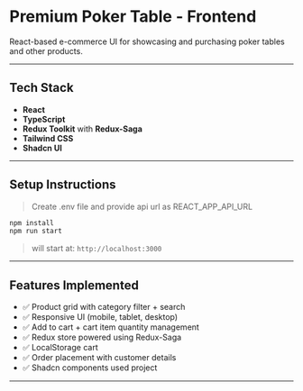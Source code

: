 # Premium Poker Table - Frontend

React-based e-commerce UI for showcasing and purchasing poker tables and other products.

---

## Tech Stack

* **React**
* **TypeScript**
* **Redux Toolkit** with **Redux-Saga**
* **Tailwind CSS**
* **Shadcn UI**

---

## Setup Instructions

> Create .env file and provide api url as REACT_APP_API_URL

```bash
npm install
npm run start
```

> will start at: `http://localhost:3000`

---

## Features Implemented

* ✅ Product grid with category filter + search
* ✅ Responsive UI (mobile, tablet, desktop)
* ✅ Add to cart + cart item quantity management
* ✅ Redux store powered using Redux-Saga
* ✅ LocalStorage cart
* ✅ Order placement with customer details
* ✅ Shadcn components used project

---
